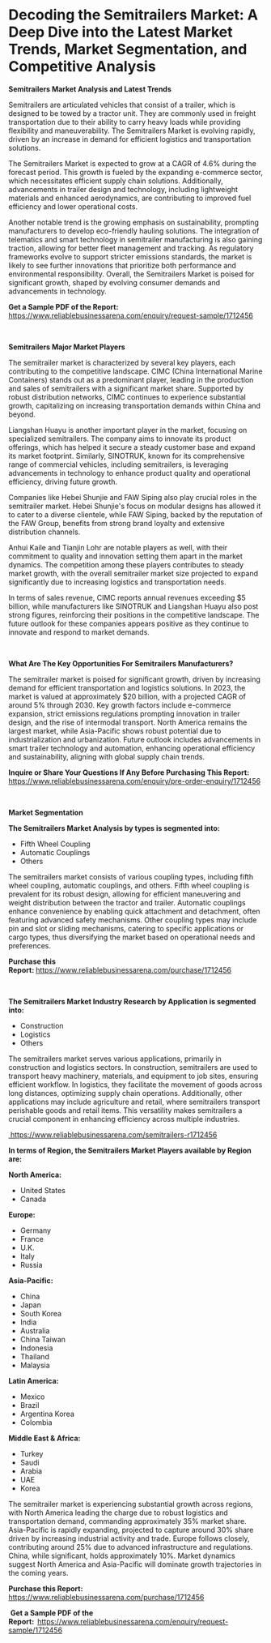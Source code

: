 <p><h1>Decoding the Semitrailers Market: A Deep Dive into the Latest Market Trends, Market Segmentation, and Competitive Analysis</h1></p><p><strong>Semitrailers Market Analysis and Latest Trends</strong></p>
<p><p>Semitrailers are articulated vehicles that consist of a trailer, which is designed to be towed by a tractor unit. They are commonly used in freight transportation due to their ability to carry heavy loads while providing flexibility and maneuverability. The Semitrailers Market is evolving rapidly, driven by an increase in demand for efficient logistics and transportation solutions.</p><p>The Semitrailers Market is expected to grow at a CAGR of 4.6% during the forecast period. This growth is fueled by the expanding e-commerce sector, which necessitates efficient supply chain solutions. Additionally, advancements in trailer design and technology, including lightweight materials and enhanced aerodynamics, are contributing to improved fuel efficiency and lower operational costs.</p><p>Another notable trend is the growing emphasis on sustainability, prompting manufacturers to develop eco-friendly hauling solutions. The integration of telematics and smart technology in semitrailer manufacturing is also gaining traction, allowing for better fleet management and tracking. As regulatory frameworks evolve to support stricter emissions standards, the market is likely to see further innovations that prioritize both performance and environmental responsibility. Overall, the Semitrailers Market is poised for significant growth, shaped by evolving consumer demands and advancements in technology.</p></p>
<p><strong>Get a Sample PDF of the Report:&nbsp;</strong> <a href="https://www.reliablebusinessarena.com/enquiry/request-sample/1712456?utm_campaign=2189&utm_medium=2&utm_source=Github&utm_content=ia&utm_term=17042025&utm_id=semitrailers">https://www.reliablebusinessarena.com/enquiry/request-sample/1712456</a></p>
<p>&nbsp;</p>
<p><strong>Semitrailers Major Market Players</strong></p>
<p><p>The semitrailer market is characterized by several key players, each contributing to the competitive landscape. CIMC (China International Marine Containers) stands out as a predominant player, leading in the production and sales of semitrailers with a significant market share. Supported by robust distribution networks, CIMC continues to experience substantial growth, capitalizing on increasing transportation demands within China and beyond.</p><p>Liangshan Huayu is another important player in the market, focusing on specialized semitrailers. The company aims to innovate its product offerings, which has helped it secure a steady customer base and expand its market footprint. Similarly, SINOTRUK, known for its comprehensive range of commercial vehicles, including semitrailers, is leveraging advancements in technology to enhance product quality and operational efficiency, driving future growth.</p><p>Companies like Hebei Shunjie and FAW Siping also play crucial roles in the semitrailer market. Hebei Shunjie's focus on modular designs has allowed it to cater to a diverse clientele, while FAW Siping, backed by the reputation of the FAW Group, benefits from strong brand loyalty and extensive distribution channels.</p><p>Anhui Kaile and Tianjin Lohr are notable players as well, with their commitment to quality and innovation setting them apart in the market dynamics. The competition among these players contributes to steady market growth, with the overall semitrailer market size projected to expand significantly due to increasing logistics and transportation needs.</p><p>In terms of sales revenue, CIMC reports annual revenues exceeding $5 billion, while manufacturers like SINOTRUK and Liangshan Huayu also post strong figures, reinforcing their positions in the competitive landscape. The future outlook for these companies appears positive as they continue to innovate and respond to market demands.</p></p>
<p>&nbsp;</p>
<p><strong>What Are The Key Opportunities For Semitrailers Manufacturers?</strong></p>
<p><p>The semitrailer market is poised for significant growth, driven by increasing demand for efficient transportation and logistics solutions. In 2023, the market is valued at approximately $20 billion, with a projected CAGR of around 5% through 2030. Key growth factors include e-commerce expansion, strict emissions regulations prompting innovation in trailer design, and the rise of intermodal transport. North America remains the largest market, while Asia-Pacific shows robust potential due to industrialization and urbanization. Future outlook includes advancements in smart trailer technology and automation, enhancing operational efficiency and sustainability, aligning with global supply chain trends.</p></p>
<p><strong>Inquire or Share Your Questions If Any Before Purchasing This Report:</strong> <a href="https://www.reliablebusinessarena.com/enquiry/pre-order-enquiry/1712456?utm_campaign=2189&utm_medium=2&utm_source=Github&utm_content=ia&utm_term=17042025&utm_id=semitrailers">https://www.reliablebusinessarena.com/enquiry/pre-order-enquiry/1712456</a></p>
<p>&nbsp;</p>
<p><strong>Market Segmentation</strong></p>
<p><strong>The Semitrailers Market Analysis by types is segmented into:</strong></p>
<p><ul><li>Fifth Wheel Coupling</li><li>Automatic Couplings</li><li>Others</li></ul></p>
<p><p>The semitrailers market consists of various coupling types, including fifth wheel coupling, automatic couplings, and others. Fifth wheel coupling is prevalent for its robust design, allowing for efficient maneuvering and weight distribution between the tractor and trailer. Automatic couplings enhance convenience by enabling quick attachment and detachment, often featuring advanced safety mechanisms. Other coupling types may include pin and slot or sliding mechanisms, catering to specific applications or cargo types, thus diversifying the market based on operational needs and preferences.</p></p>
<p><strong>Purchase this Report:&nbsp;</strong><a href="https://www.reliablebusinessarena.com/purchase/1712456?utm_campaign=2189&utm_medium=2&utm_source=Github&utm_content=ia&utm_term=17042025&utm_id=semitrailers">https://www.reliablebusinessarena.com/purchase/1712456</a></p>
<p>&nbsp;</p>
<p><strong>The Semitrailers Market Industry Research by Application is segmented into:</strong></p>
<p><ul><li>Construction</li><li>Logistics</li><li>Others</li></ul></p>
<p><p>The semitrailers market serves various applications, primarily in construction and logistics sectors. In construction, semitrailers are used to transport heavy machinery, materials, and equipment to job sites, ensuring efficient workflow. In logistics, they facilitate the movement of goods across long distances, optimizing supply chain operations. Additionally, other applications may include agriculture and retail, where semitrailers transport perishable goods and retail items. This versatility makes semitrailers a crucial component in enhancing efficiency across multiple industries.</p></p>
<p><a href="https://www.reliablebusinessarena.com/semitrailers-r1712456?utm_campaign=2189&utm_medium=2&utm_source=Github&utm_content=ia&utm_term=17042025&utm_id=semitrailers">&nbsp;https://www.reliablebusinessarena.com/semitrailers-r1712456</a></p>
<p><strong>In terms of Region, the Semitrailers Market Players available by Region are:</strong></p>
<p>
    <p> <strong> North America: </strong>
        <ul>
            <li>United States</li>
            <li>Canada</li>
        </ul>
        </p> 
    <p> <strong> Europe: </strong>
        <ul>
            <li>Germany</li>
            <li>France</li>
            <li>U.K.</li>
            <li>Italy</li>
            <li>Russia</li>
        </ul>
        </p> 
    <p> <strong> Asia-Pacific: </strong>
        <ul>
            <li>China</li>
            <li>Japan</li>
            <li>South Korea</li>
            <li>India</li>
            <li>Australia</li>
            <li>China Taiwan</li>
            <li>Indonesia</li>
            <li>Thailand</li>
            <li>Malaysia</li>
        </ul>
        </p> 
    <p> <strong> Latin America: </strong>
        <ul>
            <li>Mexico</li>
            <li>Brazil</li>
            <li>Argentina Korea</li>
            <li>Colombia</li>
        </ul>
        </p> 
    <p> <strong> Middle East & Africa: </strong>
        <ul>
            <li>Turkey</li>
            <li>Saudi</li>
            <li>Arabia</li>
            <li>UAE</li>
            <li>Korea</li>
        </ul>
    </p>
    </p>
<p><p>The semitrailer market is experiencing substantial growth across regions, with North America leading the charge due to robust logistics and transportation demand, commanding approximately 35% market share. Asia-Pacific is rapidly expanding, projected to capture around 30% share driven by increasing industrial activity and trade. Europe follows closely, contributing around 25% due to advanced infrastructure and regulations. China, while significant, holds approximately 10%. Market dynamics suggest North America and Asia-Pacific will dominate growth trajectories in the coming years.</p></p>
<p><strong>Purchase this Report: </strong><a href="https://www.reliablebusinessarena.com/purchase/1712456?utm_campaign=2189&utm_medium=2&utm_source=Github&utm_content=ia&utm_term=17042025&utm_id=semitrailers">https://www.reliablebusinessarena.com/purchase/1712456</a></p>
<p>&nbsp;<strong>Get a Sample PDF of the Report:&nbsp;&nbsp;</strong><a href="https://www.reliablebusinessarena.com/enquiry/request-sample/1712456?utm_campaign=2189&utm_medium=2&utm_source=Github&utm_content=ia&utm_term=17042025&utm_id=semitrailers">https://www.reliablebusinessarena.com/enquiry/request-sample/1712456</a></p>
<p><strong></strong></p>
<p><p></p><p></p><p></p></p>
